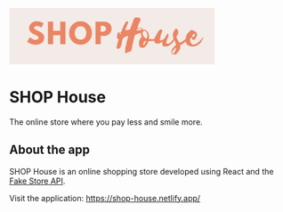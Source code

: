![logo](https://github.com/shadzijusu/SHOP-House/blob/main/src/images/logo.png)
# SHOP House

The online store where you pay less and smile more.

## About the app
SHOP House is an online shopping store developed using React and the [Fake Store API](https://fakestoreapi.com/). 

Visit the application: https://shop-house.netlify.app/
